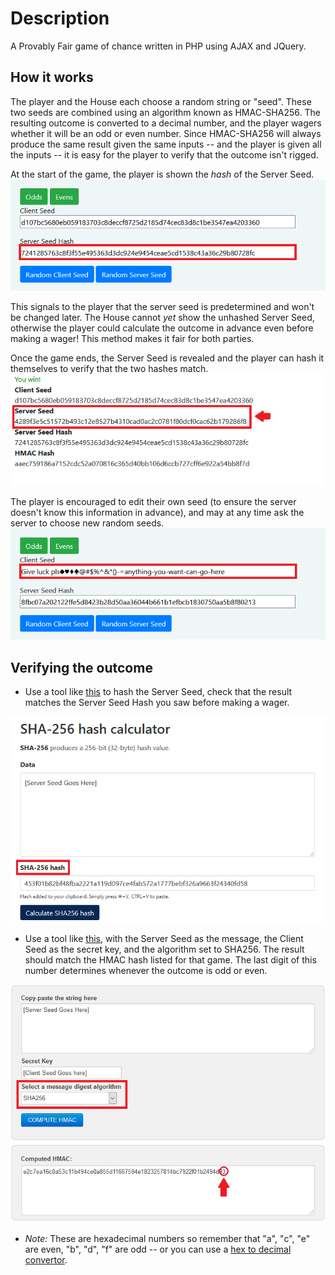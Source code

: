 # Description

A Provably Fair game of chance written in PHP using AJAX and JQuery.

## How it works

The player and the House each choose a random string or "seed". These two seeds are combined using an algorithm known as HMAC-SHA256. The resulting outcome is converted to a decimal number, and the player wagers whether it will be an odd or even number. Since HMAC-SHA256 will always produce the same result given the same inputs -- and the player is given all the inputs -- it is easy for the player to verify that the outcome isn't rigged.

At the start of the game, the player is shown the *hash* of the Server Seed. 
![](https://github.com/mde5/provably-fair/blob/master/assets/serverseedhash.png)

This signals to the player that the server seed is predetermined and won't be changed later. The House cannot *yet* show the unhashed Server Seed, otherwise the player could calculate the outcome in advance even before making a wager! This method makes it fair for both parties.

Once the game ends, the Server Seed is revealed and the player can hash it themselves to verify that the two hashes match.
![](https://github.com/mde5/provably-fair/blob/master/assets/serverseed.png)

The player is encouraged to edit their own seed (to ensure the server doesn't know this information in advance), and may at any time ask the server to choose new random seeds. 
![](https://github.com/mde5/provably-fair/blob/master/assets/clientseed.png)

## Verifying the outcome

- Use a tool like [this](https://xorbin.com/tools/sha256-hash-calculator) to hash the Server Seed, check that the result matches the Server Seed Hash you saw before making a wager.

![](https://github.com/mde5/provably-fair/blob/master/assets/sha256.png)

- Use a tool like [this](https://www.freeformatter.com/hmac-generator.html), with the Server Seed as the message, 
the Client Seed as the secret key, and the algorithm set to SHA256. The result should match the HMAC hash listed for that game. 
The last digit of this number determines whenever the outcome is odd or even.

![](https://github.com/mde5/provably-fair/blob/master/assets/hmac-sha256.png)

- *Note:* These are hexadecimal numbers so remember that "a", "c", "e" are even, "b", "d", "f" are odd -- 
or you can use a [hex to decimal convertor](https://www.binaryhexconverter.com/hex-to-decimal-converter).

